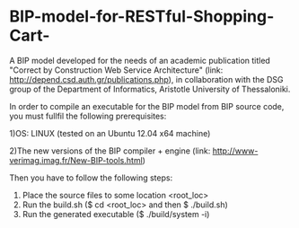 # BIP-model-for-RESTful-Shopping-Cart-

A BIP model developed for the needs of an academic publication titled "Correct by Construction Web Service Architecture" (link: http://depend.csd.auth.gr/publications.php), in collaboration with the DSG group of the Department of Informatics, Aristotle University of Thessaloniki.

In order to compile an executable for the BIP model from BIP source code, you must fullfil the following prerequisites: 

1)OS: LINUX (tested on an Ubuntu 12.04 x64 machine)

2)The new versions of the BIP compiler + engine (link: http://www-verimag.imag.fr/New-BIP-tools.html) 

Then you have to follow the following steps: 

1. Place the source files to some location <root_loc> 
2. Run the build.sh ($ cd <root_loc> and then $ ./build.sh) 
3. Run the generated executable ($ ./build/system -i) 



